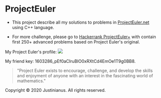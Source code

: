 # ProjectEuler

- This project describe all my solutions to problems in [ProjectEuler.net](https://projecteuler.net) using C++ language.

- For more challenge, please go to [Hackerrank ProjectEuler+](https://www.hackerrank.com/contests/projecteuler) with contain first 250+ advanced problems based on Project Euler's original.

My Project Euler's profile: [![](https://projecteuler.net/profile/hoangle134134.png)](http://projecteuler.net/progress=hoangle134134)

My friend key: 1603286_pEf0aCIruBIO0xRXtCd4EmOe1T9g0BB8.

> "Project Euler exists to encourage, challenge, and develop the skills and enjoyment of anyone with an interest in the fascinating world of mathematics."

Copyright © 2020 Justinianus. All rights reserved.